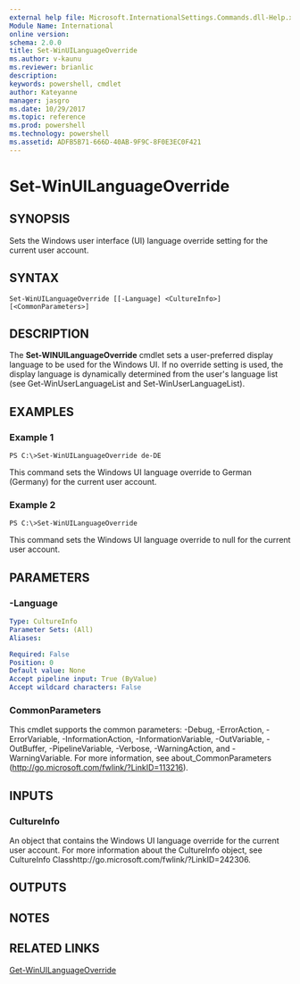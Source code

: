 ```yaml
---
external help file: Microsoft.InternationalSettings.Commands.dll-Help.xml
Module Name: International
online version: 
schema: 2.0.0
title: Set-WinUILanguageOverride
ms.author: v-kaunu
ms.reviewer: brianlic
description: 
keywords: powershell, cmdlet
author: Kateyanne
manager: jasgro
ms.date: 10/29/2017
ms.topic: reference
ms.prod: powershell
ms.technology: powershell
ms.assetid: ADFB5B71-666D-40AB-9F9C-8F0E3EC0F421
---
```


# Set-WinUILanguageOverride

## SYNOPSIS
Sets the Windows user interface (UI) language override setting for the current user account.

## SYNTAX

```
Set-WinUILanguageOverride [[-Language] <CultureInfo>] [<CommonParameters>]
```

## DESCRIPTION
The **Set-WINUILanguageOverride** cmdlet sets a user-preferred display language to be used for the Windows UI.
If no override setting is used, the display language is dynamically determined from the user's language list (see Get-WinUserLanguageList and Set-WinUserLanguageList).

## EXAMPLES

### Example 1
```
PS C:\>Set-WinUILanguageOverride de-DE
```

This command sets the Windows UI language override to German (Germany) for the current user account.

### Example 2
```
PS C:\>Set-WinUILanguageOverride
```

This command sets the Windows UI language override to null for the current user account.

## PARAMETERS

### -Language


```yaml
Type: CultureInfo
Parameter Sets: (All)
Aliases: 

Required: False
Position: 0
Default value: None
Accept pipeline input: True (ByValue)
Accept wildcard characters: False
```

### CommonParameters
This cmdlet supports the common parameters: -Debug, -ErrorAction, -ErrorVariable, -InformationAction, -InformationVariable, -OutVariable, -OutBuffer, -PipelineVariable, -Verbose, -WarningAction, and -WarningVariable. For more information, see about_CommonParameters (http://go.microsoft.com/fwlink/?LinkID=113216).

## INPUTS

### CultureInfo
An object that contains the Windows UI language override for the current user account.
For more information about the CultureInfo object, see CultureInfo Classhttp://go.microsoft.com/fwlink/?LinkID=242306.

## OUTPUTS

## NOTES

## RELATED LINKS

[Get-WinUILanguageOverride](./Get-WinUILanguageOverride.md)

